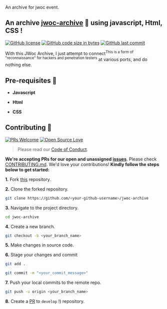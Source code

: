 
An archive for jwoc event.


## An archive [jwoc-archive](https://github.com/hound77/jwoc-archive) :mag_right: using javascript, Html, CSS !

[![GitHub license](https://img.shields.io/github/license/hound77/jwoc-archive?logo=github)](https://github.com/hound77/jwoc-archive/blob/main/LICENSE) [![GitHub code size in bytes](https://img.shields.io/github/languages/code-size/hound77/jwoc-archive?logo=github)](https://github.com/hound77/jwoc-archive) [![GitHub last commit](https://img.shields.io/github/last-commit/hound77/jwoc-archive?logo=git&logoColor=white)](https://github.com/hound77/jwoc-archive/commits/master)



With this JWoc Archive, I just attempt to connect<sup>This is a form of "reconnaissance" for hackers and penetration testers</sup> at various ports, and do nothing else.

## Pre-requisites :rotating_light:


- **Javascript** 
    

- **Html** 
    
    
- **CSS** 
    
## Contributing :handshake:

[![PRs Welcome](https://img.shields.io/badge/PRs-welcome-brightgreen.svg?style=flat&logo=git&logoColor=white)](https://github.com/hound77/jwoc-archive/pulls)  [![Open Source Love](https://badges.frapsoft.com/os/v2/open-source.svg?v=103)](https://github.com/hound77/jwoc-archive)

> Please read our [Code of Conduct](CODE_OF_CONDUCT.md).

**We're accepting PRs for our open and unassigned [issues](https://github.com/hound77/jwoc-archive/issues)**. Please check [CONTRIBUTING.md](CONTRIBUTING.md). We'd love your contributions! **Kindly follow the steps below to get started:** 


**1.** Fork [this](https://github.com/hound77/jwoc-archive) repository.

**2.** Clone the forked repository.

```bash
git clone https://github.com/<your-github-username>/jwoc-archive
```

**3.** Navigate to the project directory.

```bash
cd jwoc-archive
```

**4.** Create a new branch.

```bash
git checkout -b <your_branch_name>
```

**5.** Make changes in source code.

**6.** Stage your changes and commit

```bash
git add .

git commit -m "<your_commit_message>"
```

**7.** Push your local commits to the remote repo.

```bash
git push -u origin <your_branch_name>
```

**8.** Create a [PR](https://help.github.com/en/github/collaborating-with-issues-and-pull-requests/creating-a-pull-request) to `develop` !) repository.

